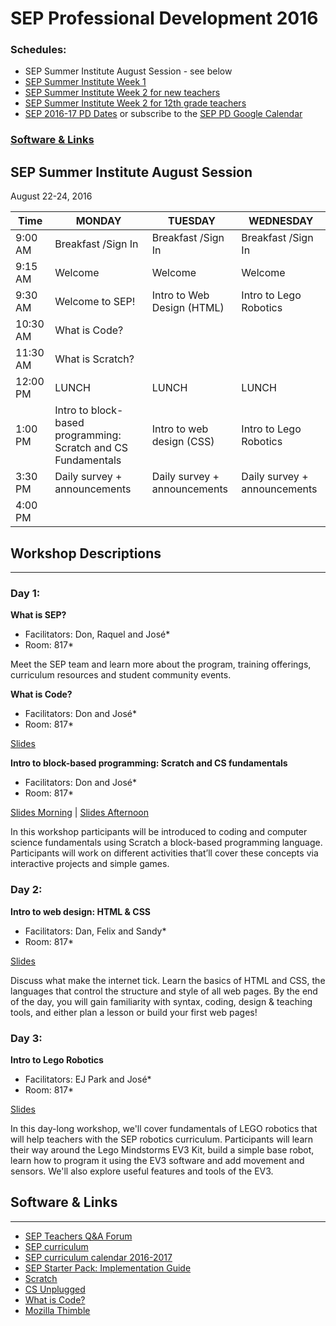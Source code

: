 # SEP Professional Development 2016

### Schedules:
* SEP Summer Institute August Session - see below
* [SEP Summer Institute Week 1](https://github.com/sepnyc/SEP-PD/blob/master/week1.md)
* [SEP Summer Institute Week 2 for new teachers](https://github.com/sepnyc/SEP-PD/blob/master/week2.md)
* [SEP Summer Institute Week 2 for 12th grade teachers](https://github.com/sepnyc/SEP-PD/blob/master/week2_12grade.md)
* [SEP 2016-17 PD Dates](https://drive.google.com/open?id=1scIhCYFxiCcKbgI1CG4HbLP8kZ7sSzzJVxxi3erTzkc) or subscribe to the [SEP PD Google Calendar](https://calendar.google.com/calendar/embed?src=strongschools.nyc_p8ub77g79n2k4f4ufi238pjh6k%40group.calendar.google.com&ctz=America/New_York) 

### [Software & Links](#links)

## SEP Summer Institute August Session
August 22-24, 2016

| Time | MONDAY | TUESDAY | WEDNESDAY 
| -----|-------| ------- | --------|
| 9:00 AM |Breakfast /Sign In|Breakfast /Sign In|Breakfast /Sign In
9:15 AM |Welcome|Welcome|Welcome
9:30 AM |Welcome to SEP!|Intro to Web Design (HTML)|Intro to Lego Robotics
10:30 AM| What is Code? | |
11:30 AM | What is Scratch? | |
12:00 PM |LUNCH|LUNCH|LUNCH
1:00 PM |Intro to block-based programming: Scratch and CS Fundamentals| Intro to web design (CSS)|Intro to Lego Robotics
3:30 PM | Daily survey + announcements|Daily survey + announcements|Daily survey + announcements
4:00 PM | | |

## Workshop Descriptions
***
### Day 1:
**What is SEP?**
* Facilitators: Don, Raquel and José*
* Room: 817*

Meet the SEP team and learn more about the program, training offerings, curriculum resources and student community events.

**What is Code?**
* Facilitators: Don and José*
* Room: 817*

[Slides](https://docs.google.com/a/strongschools.nyc/presentation/d/1GoWPtF8mm07lLA7c4EYjZWYRIs_bG5nzAeESAyuS_Fg/edit?usp=sharing)

**Intro to block-based programming: Scratch and CS fundamentals**
* Facilitators: Don and José*
* Room: 817*

[Slides Morning](https://docs.google.com/a/strongschools.nyc/presentation/d/1pxf1QbYDoZBdQFgWHUlTp9_UtHpt234rJiA-05xYJh0/edit?usp=sharing) | [Slides Afternoon](https://docs.google.com/a/strongschools.nyc/presentation/d/1DTX2LyCtTTXA_eZ41W5l80J7snXNTu-20WSg4Qk6iYU/edit?usp=sharing)

In this workshop participants will be introduced to coding and computer science fundamentals using Scratch a block-based programming language. Participants will work on different activities that’ll cover these concepts via interactive projects and simple games.

### Day 2:

**Intro to web design: HTML & CSS**
* Facilitators: Dan, Felix and Sandy*
* Room: 817*

[Slides](https://docs.google.com/a/strongschools.nyc/presentation/d/1KFutHH8lwFRMLgp-UaIhf4kVJn1VmJPzcRrSGZlENqc/edit?usp=sharing)

Discuss what make the internet tick. Learn the basics of HTML and CSS, the languages that control the structure and style of all web pages. By the end of the day, you will gain familiarity with syntax, coding, design & teaching tools, and either plan a lesson or build your first web pages!

### Day 3:

**Intro to Lego Robotics**
* Facilitators: EJ Park and José*
* Room: 817*

[Slides](https://docs.google.com/a/strongschools.nyc/presentation/d/1xkGHRCZW_V8l4gN5ovj6dm_LpXjnn5IxwlGneXj8PMQ/edit?usp=sharing)

In this day-long workshop, we'll cover fundamentals of LEGO robotics that will help teachers with the SEP robotics curriculum. Participants will learn their way around the Lego Mindstorms EV3 Kit, build a simple base robot, learn how to program it using the EV3 software and add movement and sensors.  We'll also explore useful features and tools of the EV3. 

## <a name="links">Software & Links</a>
***
*   [SEP Teachers Q&A Forum](http://tinyurl.com/septeachers)
*   [SEP curriculum](https://drive.google.com/open?id=0B8D2ft9M8qQCamQwZGpJMEU2TEk)
*   [SEP curriculum calendar 2016-2017](https://docs.google.com/a/strongschools.nyc/document/d/10a8UPH6-v-aoAXGVo1c68VapsTHkJXgzROd6vStX6ZU/edit?usp=sharing)
*   [SEP Starter Pack: Implementation Guide](https://drive.google.com/a/strongschools.nyc/file/d/0B1tN9SuyE6fxOHJOZkxsYURPRHc/view)
*   [Scratch](https://scratch.mit.edu/)
*   [CS Unplugged](http://csunplugged.org/)
*   [What is Code?](https://www.bloomberg.com/graphics/2015-paul-ford-what-is-code/)
*   [Mozilla Thimble](https://thimble.mozilla.org/en-US/)

